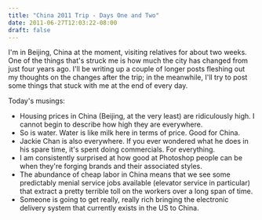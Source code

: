 ```yaml
---
title: "China 2011 Trip - Days One and Two"
date: 2011-06-27T12:03:22-08:00
draft: false
---
```


I'm in Beijing, China at the moment, visiting relatives for about two weeks. One of the things that's struck me is how much the city has changed from just four years ago. I'll be writing up a couple of longer posts fleshing out my thoughts on the changes after the trip; in the meanwhile, I'll try to post some things that stuck with me at the end of every day.

Today's musings:

- Housing prices in China (Beijing, at the very least) are ridiculously high. I cannot begin to describe how high they are everywhere.
- So is water. Water is like milk here in terms of price. Good for China.
- Jackie Chan is also everywhere. If you ever wondered what he does in his spare time, it's spent doing commercials. For everything.
- I am consistently surprised at how good at Photoshop people can be when they're forging brands and their associated styles.
- The abundance of cheap labor in China means that we see some predictably menial service jobs available (elevator service in particular) that extract a pretty terrible toll on the workers over a long span of time.
- Someone is going to get really, really rich bringing the electronic delivery system that currently exists in the US to China.
